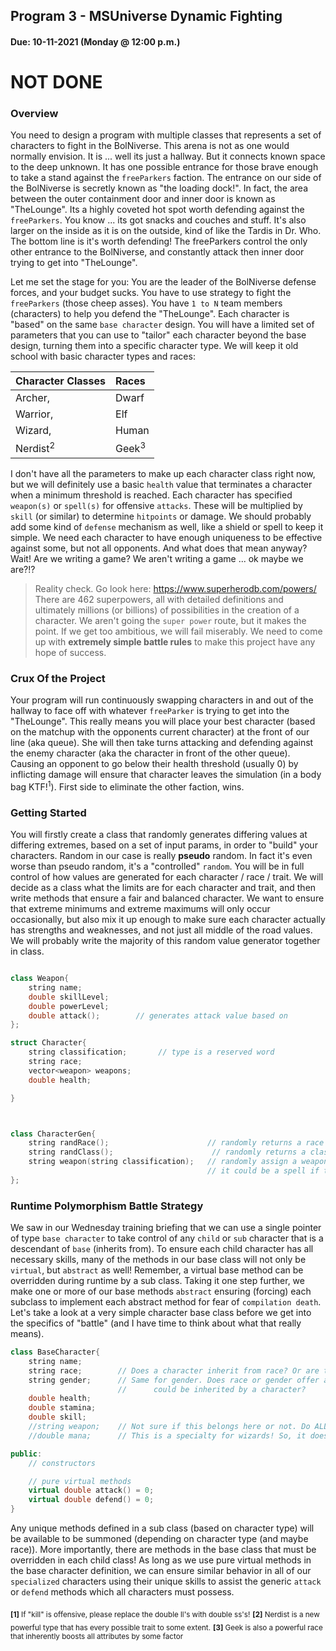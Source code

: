 ## Program 3 - MSUniverse Dynamic Fighting
#### Due: 10-11-2021 (Monday @ 12:00 p.m.)

# NOT DONE

### Overview

You need to design a program with multiple classes that represents a set of characters to fight in the BolNiverse. This arena is not as one would normally envision. It is ... well its just a hallway. But it connects known space to the deep unknown.  It has one possible entrance for those brave enough to take a stand against the `freeParkers` faction. The entrance on our side of the BolNiverse is secretly known as "the loading dock!". In fact, the area between the outer containment door and inner door is known as "TheLounge". Its a highly coveted hot spot worth defending against the `freeParkers`.  You know ... its got snacks and couches and stuff. It's also larger on the inside as it is on the outside, kind of like the Tardis in Dr. Who. The bottom line is it's worth defending! The freeParkers control the only other entrance to the BolNiverse, and constantly attack then inner door trying to get into "TheLounge".

Let me set the stage for you: You are the leader of the BolNiverse defense forces, and your budget sucks. You have to use strategy to fight the `freeParkers` (those cheep asses). You have `1 to N` team members (characters) to help you defend the "TheLounge". Each character is "based" on the same `base character` design. You will have a limited set of parameters that you can use to "tailor" each character beyond the base design, turning them into a specific character type. We will keep it old school with basic character types and races:

| Character Classes     | Races            |
| :------------------ | :--------------- |
| Archer,             | Dwarf            |
| Warrior,            | Elf              |
| Wizard,             | Human            |
| Nerdist<sup>2</sup> | Geek<sup>3</sup> |


I don't have all the parameters to make up each character class right now, but we will definitely use a basic `health` value that terminates a character when a minimum threshold is reached. Each character has specified  `weapon(s)` or `spell(s)` for offensive `attacks`. These will be multiplied by `skill` (or similar) to determine `hitpoints` or damage. We should probably add some kind of `defense` mechanism as well, like a shield or spell to keep it simple. We need each character to have enough uniqueness to be effective against some, but not all opponents. And what does that mean anyway? Wait! Are we writing a game? We aren't writing a game ... ok maybe we are?!? 

>Reality check. Go look here: https://www.superherodb.com/powers/ There are 462 superpowers, all with detailed definitions and ultimately millions (or billions) of possibilities in the creation of a character. We aren't going the `super power` route, but it makes the point.  If we get too ambitious, we will fail miserably. We need to come up with **extremely simple battle rules** to make this project have any hope of success. 

### Crux Of the Project

Your program will run continuously swapping characters in and out of the hallway to face off with whatever `freeParker` is trying to get into the "TheLounge". This really means you will place your best character (based on the matchup with the opponents current character) at the front of our line (aka queue). She will then take turns attacking and defending against the enemy character (aka the character in front of the other queue). Causing an opponent to go below their health threshold (usually 0) by inflicting damage will ensure that character leaves the simulation (in a body bag KTF!<sup>1</sup>). First side to eliminate the other faction, wins.

### Getting Started

You will firstly create a class that randomly generates differing values at differing extremes, based on a set of input params, in order to "build" your characters.  Random in our case is really **pseudo** random. In fact it's even worse than pseudo random, it's a "controlled" `random`. You will be in full control of how values are generated for each character / race / trait. We will decide as a class what the limits are for each character and trait, and then write methods that ensure a fair and balanced character. We want to ensure that extreme minimums and extreme maximums will only occur occasionally, but also mix it up enough to make sure each character actually has strengths and weaknesses, and not just all middle of the road values. We will probably write the majority of this random value generator together in class.

```cpp

class Weapon{
    string name;
    double skillLevel;
    double powerLevel;
    double attack();        // generates attack value based on 
};

struct Character{
    string classification;       // type is a reserved word
    string race;
    vector<weapon> weapons;
    double health;

}



class CharacterGen{
    string randRace();                      // randomly returns a race
    string randClass();                      // randomly returns a classification
    string weapon(string classification);   // randomly assign a weapon based on character type
                                            // it could be a spell if the character is a wizard
};
```

### Runtime Polymorphism Battle Strategy

We saw in our Wednesday training briefing that we can use a single pointer of type `base character` to take control of any `child` or `sub` character that is a descendant of `base` (inherits from). To ensure each child character has all necessary skills, many of the methods in our base class will not only be `virtual`, but `abstract` as well! Remember, a virtual base method can be overridden during runtime by a sub class. Taking it one step further, we make one or more of our base methods `abstract` ensuring (forcing) each subclass to implement each abstract method for fear of `compilation death`. Let's take a look at a very simple character base class before we get into the specifics of "battle" (and I have time to think about what that really means).

```cpp
class BaseCharacter{
    string name;
    string race;        // Does a character inherit from race? Or are they composed of a race?
    string gender;      // Same for gender. Does race or gender offer any special properties that
                        //      could be inherited by a character?
    double health;      
    double stamina;
    double skill;
    //string weapon;    // Not sure if this belongs here or not. Do ALL characters carry a weapon?
    //double mana;      // This is a specialty for wizards! So, it doesn't belong here.

public:
    // constructors

    // pure virtual methods
    virtual double attack() = 0;
    virtual double defend() = 0;
}
```

Any unique methods defined in a sub class (based on character type) will be available to be summoned (depending on character type (and maybe race)). More importantly, there are methods in the base class that must be overridden in each child class! As long as we use pure virtual methods in the base character definition, we can ensure similar behavior in all of our `specialized` characters using their unique skills to assist the generic `attack` or `defend` methods which all characters must possess.



<sub>**[1]** If "kill" is offensive, please replace the double ll's with double ss's!</sub>
<sub>**[2]** Nerdist is a new powerful type that has every possible trait to some extent.</sub>
<sub>**[3]** Geek is also a powerful race that inherently boosts all attributes by some factor</sub>


